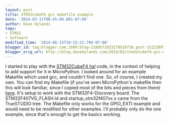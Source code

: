 ```yaml
---
layout: post
title: STM32CubeF4 gcc makefile example
date: '2014-03-11T08:45:00.001-07:00'
author: Dave Hylands
tags:
- STM32
- Software
modified_time: '2014-06-15T10:15:21.794-07:00'
blogger_id: tag:blogger.com,1999:blog-2189571833278528716.post-5222389780184891770
blogger_orig_url: http://blog.davehylands.com/2014/03/stm32cubef4-gcc-makefile-example.html
---
```


I started to play with the [STM32CubeF4
hal](http://www.st.com/web/en/catalog/tools/PF259243#) code, in the context of
helping to add support for it in MicroPython. I looked around for an example
Makefile which used gcc, and couldn't find one.
So, of course, I created my own.
You can find my Makefile (if you've seen MicroPython's makefile then this will
look familiar, since I copied most of the bits and pieces from there)
[here](https://github.com/dhylands/stm32cubef4-gpio-exti). It's setup to work
with the STM32F4-Discovery board.
The STM32F407VG_FLASH.ld and startup_stm32f407xx.s came from the TrueSTUDIO
tree.
The Makefile only works for the GPIO_EXTI example and would need to be
modified for other examples. I'll probably only do the one example, since
that's enough to get the basics working.




